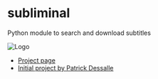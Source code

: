 subliminal
==========
Python module to search and download subtitles

![Logo](http://www.julianneef.nl/dump/Schermafbeelding%202011-12-09%20om%2021.36.02.png)

* [Project page](https://github.com/Diaoul/subliminal)
* [Initial project by Patrick Dessalle](http://code.google.com/p/periscope/)

